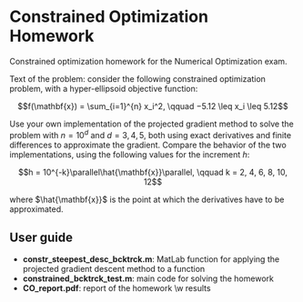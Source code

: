 # Constrained Optimization Homework
Constrained optimization homework for the Numerical Optimization exam.

Text of the problem: consider the following constrained optimization problem, with a hyper-ellipsoid objective function:
```math
f(\mathbf{x}) = \sum_{i=1}^{n} x_i^2, \qquad −5.12 \leq x_i \leq 5.12
```
Use your own implementation of the projected gradient method to solve the problem with $n = 10^d$ and $d = 3, 4, 5$, both using exact derivatives and finite differences to approximate the gradient. Compare the behavior of the two implementations, using the following values for the increment $h$:
```math
h = 10^{-k}\parallel\hat{\mathbf{x}}\parallel, \qquad k = 2, 4, 6, 8, 10, 12
```
where $\hat{\mathbf{x}}$ is the point at which the derivatives have to be approximated.

## User guide
- **constr_steepest_desc_bcktrck.m**: MatLab function for applying the projected gradient descent method to a function
- **constrained_bcktrck_test.m**: main code for solving the homework
- **CO_report.pdf**: report of the homework \w results
